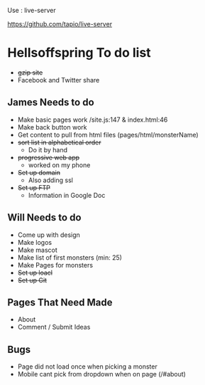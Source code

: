 Use : live-server

https://github.com/tapio/live-server


# Hellsoffspring To do list  
* ~~gzip site~~
* Facebook and Twitter share 

## James Needs to do 
* Make basic pages work /site.js:147 & index.html:46
* Make back button work 
* Get content to pull from html files (pages/html/monsterName)
* ~~sort list in alphabetical order~~
	* Do it by hand 
* ~~progressive web app~~ 
	* worked on my phone 
* ~~Set up domain~~
	* Also adding ssl
* ~~Set up FTP~~
	* Information in Google Doc

## Will Needs to do 
* Come up with design 
* Make logos 
* Make mascot
* Make list of first monsters (min: 25)
* Make Pages for monsters 
* ~~Set up loacl~~
* ~~Set up Git~~

## Pages That Need Made 
* About 
* Comment / Submit Ideas 

## Bugs 
* Page did not load once when picking a monster 
* Mobile cant pick from dropdown when on page (/#about)

